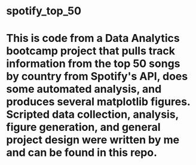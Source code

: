 # spotify_top_50
# This is code from a Data Analytics bootcamp project that pulls track information from the top 50 songs by country from Spotify's API, does some automated analysis, and produces several matplotlib figures. Scripted data collection, analysis, figure generation, and general project design were written by me and can be found in this repo.

